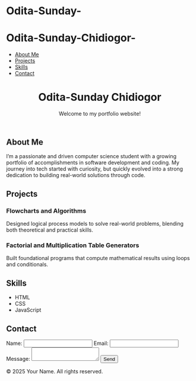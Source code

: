 # Odita-Sunday-
# Odita-Sunday-Chidiogor-

<html lang="en">
<head>
  <meta charset="UTF-8">
  <meta name="viewport" content="width=device-width, initial-scale=1">
  <title>Your Portfolio</title>
  <link rel="stylesheet" href="styles.css">
</head>
<body>
  <nav>
    <ul>
      <li><a href="#about">About Me</a></li>
      <li><a href="#projects">Projects</a></li>
      <li><a href="#skills">Skills</a></li>
      <li><a href="#contact">Contact</a></li>
    </ul>
  </nav>
  <header>
    <h1>Odita-Sunday Chidiogor</h1>
    <p>Welcome to my portfolio website!</p>
  </header>
  <section id="about">
    <h2>About Me</h2>
    <p>I’m a passionate and driven computer science student with a growing portfolio of accomplishments in software development and coding. My journey into tech started with curiosity, but quickly evolved into a strong dedication to building real-world solutions through code.
</p>
  </section>
  <section id="projects">
    <h2>Projects</h2>
    <div class="project-list">
      <div class="project-item">
        <h3>Flowcharts and Algorithms</h3>
        <p>Designed logical process models to solve real-world problems, blending both theoretical and practical skills.</p>
      </div>
      <div class="project-item">
        <h3>Factorial and Multiplication Table Generators</h3>
        <p>Built foundational programs that compute mathematical results using loops and conditionals.</p>
      </div>
      <!-- Add more projects as needed -->
    </div>
  </section>
  <section id="skills">
    <h2>Skills</h2>
    <ul class="skills-list">
      <li>HTML</li>
      <li>CSS</li>
      <li>JavaScript</li>
      <!-- Add more skills as needed -->
    </ul>
  </section>
  <section id="contact">
    <h2>Contact</h2>
    <form id="contact-form">
      <label for="name">Name:</label>
      <input type="text" id="name" name="name" required>
      <label for="email">Email:</label>
      <input type="email" id="email" name="email" required>
      <label for="message">Message:</label>
      <textarea id="message" name="message" required></textarea>
      <button type="submit">Send</button>
    </form>
    <div id="form-message"></div>
  </section>
  <footer>
    <p>&copy; 2025 Your Name. All rights reserved.</p>
  </footer>
  <script src="script.js"></script>
</body>
</html>
